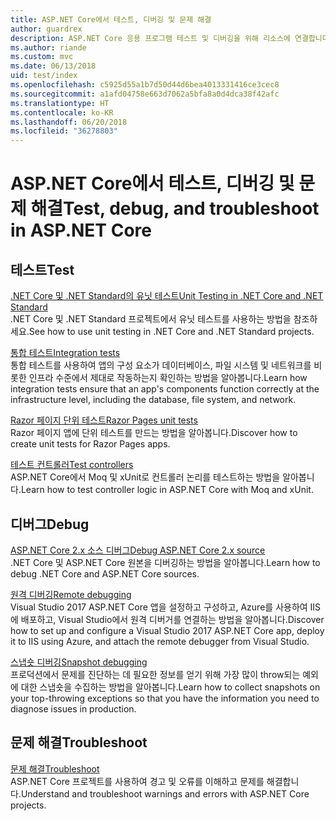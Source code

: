 ```yaml
---
title: ASP.NET Core에서 테스트, 디버깅 및 문제 해결
author: guardrex
description: ASP.NET Core 응용 프로그램 테스트 및 디버깅을 위해 리소스에 연결합니다.
ms.author: riande
ms.custom: mvc
ms.date: 06/13/2018
uid: test/index
ms.openlocfilehash: c5925d55a1b7d50d44d6bea4013331416ce3cec8
ms.sourcegitcommit: a1afd04758e663d7062a5bfa8a0d4dca38f42afc
ms.translationtype: HT
ms.contentlocale: ko-KR
ms.lasthandoff: 06/20/2018
ms.locfileid: "36278803"
---
```

# <a name="test-debug-and-troubleshoot-in-aspnet-core"></a><span data-ttu-id="82c70-103">ASP.NET Core에서 테스트, 디버깅 및 문제 해결</span><span class="sxs-lookup"><span data-stu-id="82c70-103">Test, debug, and troubleshoot in ASP.NET Core</span></span>

## <a name="test"></a><span data-ttu-id="82c70-104">테스트</span><span class="sxs-lookup"><span data-stu-id="82c70-104">Test</span></span>

[<span data-ttu-id="82c70-105">.NET Core 및 .NET Standard의 유닛 테스트</span><span class="sxs-lookup"><span data-stu-id="82c70-105">Unit Testing in .NET Core and .NET Standard</span></span>](/dotnet/articles/core/testing/)  
<span data-ttu-id="82c70-106">.NET Core 및 .NET Standard 프로젝트에서 유닛 테스트를 사용하는 방법을 참조하세요.</span><span class="sxs-lookup"><span data-stu-id="82c70-106">See how to use unit testing in .NET Core and .NET Standard projects.</span></span>

[<span data-ttu-id="82c70-107">통합 테스트</span><span class="sxs-lookup"><span data-stu-id="82c70-107">Integration tests</span></span>](xref:test/integration-tests)  
<span data-ttu-id="82c70-108">통합 테스트를 사용하여 앱의 구성 요소가 데이터베이스, 파일 시스템 및 네트워크를 비롯한 인프라 수준에서 제대로 작동하는지 확인하는 방법을 알아봅니다.</span><span class="sxs-lookup"><span data-stu-id="82c70-108">Learn how integration tests ensure that an app's components function correctly at the infrastructure level, including the database, file system, and network.</span></span>

[<span data-ttu-id="82c70-109">Razor 페이지 단위 테스트</span><span class="sxs-lookup"><span data-stu-id="82c70-109">Razor Pages unit tests</span></span>](xref:test/razor-pages-tests)  
<span data-ttu-id="82c70-110">Razor 페이지 앱에 단위 테스트를 만드는 방법을 알아봅니다.</span><span class="sxs-lookup"><span data-stu-id="82c70-110">Discover how to create unit tests for Razor Pages apps.</span></span>

[<span data-ttu-id="82c70-111">테스트 컨트롤러</span><span class="sxs-lookup"><span data-stu-id="82c70-111">Test controllers</span></span>](xref:mvc/controllers/testing)  
<span data-ttu-id="82c70-112">ASP.NET Core에서 Moq 및 xUnit로 컨트롤러 논리를 테스트하는 방법을 알아봅니다.</span><span class="sxs-lookup"><span data-stu-id="82c70-112">Learn how to test controller logic in ASP.NET Core with Moq and xUnit.</span></span>

## <a name="debug"></a><span data-ttu-id="82c70-113">디버그</span><span class="sxs-lookup"><span data-stu-id="82c70-113">Debug</span></span>

[<span data-ttu-id="82c70-114">ASP.NET Core 2.x 소스 디버그</span><span class="sxs-lookup"><span data-stu-id="82c70-114">Debug ASP.NET Core 2.x source</span></span>](https://github.com/aspnet/Docs/issues/4155)  
<span data-ttu-id="82c70-115">.NET Core 및 ASP.NET Core 원본을 디버깅하는 방법을 알아봅니다.</span><span class="sxs-lookup"><span data-stu-id="82c70-115">Learn how to debug .NET Core and ASP.NET Core sources.</span></span>

[<span data-ttu-id="82c70-116">원격 디버깅</span><span class="sxs-lookup"><span data-stu-id="82c70-116">Remote debugging</span></span>](/visualstudio/debugger/remote-debugging-azure)  
<span data-ttu-id="82c70-117">Visual Studio 2017 ASP.NET Core 앱을 설정하고 구성하고, Azure를 사용하여 IIS에 배포하고, Visual Studio에서 원격 디버거를 연결하는 방법을 알아봅니다.</span><span class="sxs-lookup"><span data-stu-id="82c70-117">Discover how to set up and configure a Visual Studio 2017 ASP.NET Core app, deploy it to IIS using Azure, and attach the remote debugger from Visual Studio.</span></span>

[<span data-ttu-id="82c70-118">스냅숏 디버깅</span><span class="sxs-lookup"><span data-stu-id="82c70-118">Snapshot debugging</span></span>](/azure/application-insights/app-insights-snapshot-debugger)  
<span data-ttu-id="82c70-119">프로덕션에서 문제를 진단하는 데 필요한 정보를 얻기 위해 가장 많이 throw되는 예외에 대한 스냅숏을 수집하는 방법을 알아봅니다.</span><span class="sxs-lookup"><span data-stu-id="82c70-119">Learn how to collect snapshots on your top-throwing exceptions so that you have the information you need to diagnose issues in production.</span></span>

## <a name="troubleshoot"></a><span data-ttu-id="82c70-120">문제 해결</span><span class="sxs-lookup"><span data-stu-id="82c70-120">Troubleshoot</span></span>

[<span data-ttu-id="82c70-121">문제 해결</span><span class="sxs-lookup"><span data-stu-id="82c70-121">Troubleshoot</span></span>](xref:test/troubleshoot)  
<span data-ttu-id="82c70-122">ASP.NET Core 프로젝트를 사용하여 경고 및 오류를 이해하고 문제를 해결합니다.</span><span class="sxs-lookup"><span data-stu-id="82c70-122">Understand and troubleshoot warnings and errors with ASP.NET Core projects.</span></span>
